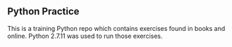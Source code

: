 ## Python Practice

This is a training Python repo which contains exercises found in books and online. Python 2.7.11 was used to run those exercises. 